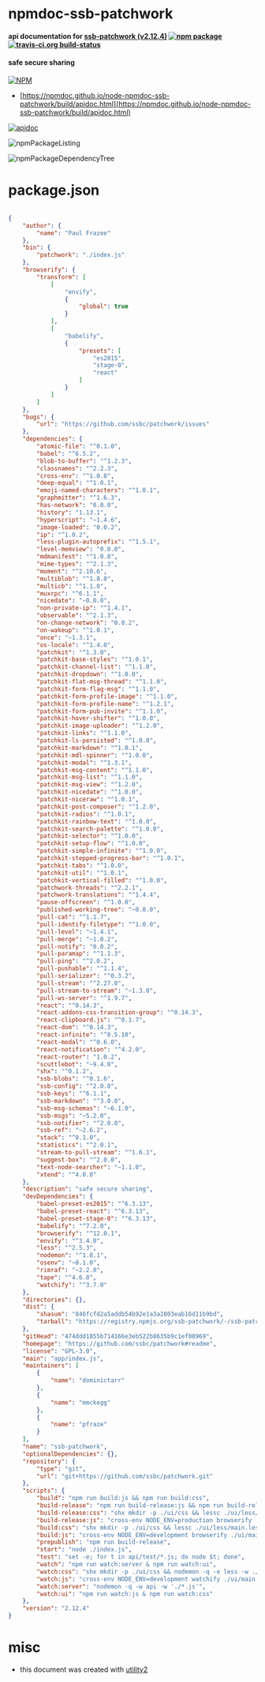 # npmdoc-ssb-patchwork

#### api documentation for  [ssb-patchwork (v2.12.4)](https://github.com/ssbc/patchwork#readme)  [![npm package](https://img.shields.io/npm/v/npmdoc-ssb-patchwork.svg?style=flat-square)](https://www.npmjs.org/package/npmdoc-ssb-patchwork) [![travis-ci.org build-status](https://api.travis-ci.org/npmdoc/node-npmdoc-ssb-patchwork.svg)](https://travis-ci.org/npmdoc/node-npmdoc-ssb-patchwork)

#### safe secure sharing

[![NPM](https://nodei.co/npm/ssb-patchwork.png?downloads=true&downloadRank=true&stars=true)](https://www.npmjs.com/package/ssb-patchwork)

- [https://npmdoc.github.io/node-npmdoc-ssb-patchwork/build/apidoc.html](https://npmdoc.github.io/node-npmdoc-ssb-patchwork/build/apidoc.html)

[![apidoc](https://npmdoc.github.io/node-npmdoc-ssb-patchwork/build/screenCapture.buildCi.browser.%252Ftmp%252Fbuild%252Fapidoc.html.png)](https://npmdoc.github.io/node-npmdoc-ssb-patchwork/build/apidoc.html)

![npmPackageListing](https://npmdoc.github.io/node-npmdoc-ssb-patchwork/build/screenCapture.npmPackageListing.svg)

![npmPackageDependencyTree](https://npmdoc.github.io/node-npmdoc-ssb-patchwork/build/screenCapture.npmPackageDependencyTree.svg)



# package.json

```json

{
    "author": {
        "name": "Paul Frazee"
    },
    "bin": {
        "patchwork": "./index.js"
    },
    "browserify": {
        "transform": [
            [
                "envify",
                {
                    "global": true
                }
            ],
            [
                "babelify",
                {
                    "presets": [
                        "es2015",
                        "stage-0",
                        "react"
                    ]
                }
            ]
        ]
    },
    "bugs": {
        "url": "https://github.com/ssbc/patchwork/issues"
    },
    "dependencies": {
        "atomic-file": "^0.1.0",
        "babel": "^6.5.2",
        "blob-to-buffer": "^1.2.3",
        "classnames": "^2.2.3",
        "cross-env": "^1.0.8",
        "deep-equal": "^1.0.1",
        "emoji-named-characters": "^1.0.1",
        "graphmitter": "^1.6.3",
        "has-network": "0.0.0",
        "history": "1.13.1",
        "hyperscript": "~1.4.6",
        "image-loaded": "0.0.2",
        "ip": "^1.0.2",
        "less-plugin-autoprefix": "^1.5.1",
        "level-memview": "0.0.0",
        "mdmanifest": "^1.0.8",
        "mime-types": "^2.1.3",
        "moment": "^2.10.6",
        "multiblob": "^1.8.0",
        "multicb": "^1.1.0",
        "muxrpc": "^6.1.1",
        "nicedate": "~0.0.0",
        "non-private-ip": "^1.4.1",
        "observable": "^2.1.3",
        "on-change-network": "0.0.2",
        "on-wakeup": "^1.0.1",
        "once": "~1.3.1",
        "os-locale": "^1.4.0",
        "patchkit": "^1.3.0",
        "patchkit-base-styles": "^1.0.1",
        "patchkit-channel-list": "^1.1.0",
        "patchkit-dropdown": "^1.0.0",
        "patchkit-flat-msg-thread": "^1.1.0",
        "patchkit-form-flag-msg": "^1.1.0",
        "patchkit-form-profile-image": "^1.1.0",
        "patchkit-form-profile-name": "^1.2.1",
        "patchkit-form-pub-invite": "^1.1.0",
        "patchkit-hover-shifter": "^1.0.0",
        "patchkit-image-uploader": "^1.2.0",
        "patchkit-links": "^1.1.0",
        "patchkit-ls-persisted": "^1.0.0",
        "patchkit-markdown": "^1.0.1",
        "patchkit-mdl-spinner": "^1.0.0",
        "patchkit-modal": "^1.3.1",
        "patchkit-msg-content": "^1.1.0",
        "patchkit-msg-list": "^1.1.0",
        "patchkit-msg-view": "^1.2.0",
        "patchkit-nicedate": "^1.0.0",
        "patchkit-niceraw": "^1.0.1",
        "patchkit-post-composer": "^1.2.0",
        "patchkit-radios": "^1.0.1",
        "patchkit-rainbow-text": "^1.0.0",
        "patchkit-search-palette": "^1.0.0",
        "patchkit-selector": "^1.0.0",
        "patchkit-setup-flow": "^1.0.0",
        "patchkit-simple-infinite": "^1.0.0",
        "patchkit-stepped-progress-bar": "^1.0.1",
        "patchkit-tabs": "^1.0.0",
        "patchkit-util": "^1.0.1",
        "patchkit-vertical-filled": "^1.0.0",
        "patchwork-threads": "^2.2.1",
        "patchwork-translations": "^1.4.4",
        "pause-offscreen": "^1.0.0",
        "published-working-tree": "~0.0.0",
        "pull-cat": "^1.1.7",
        "pull-identify-filetype": "^1.0.0",
        "pull-level": "~1.4.1",
        "pull-merge": "~1.0.2",
        "pull-notify": "0.0.2",
        "pull-paramap": "^1.1.3",
        "pull-ping": "^2.0.2",
        "pull-pushable": "^1.1.4",
        "pull-serializer": "^0.3.2",
        "pull-stream": "^2.27.0",
        "pull-stream-to-stream": "~1.3.0",
        "pull-ws-server": "^1.9.7",
        "react": "^0.14.3",
        "react-addons-css-transition-group": "^0.14.3",
        "react-clipboard.js": "^0.1.7",
        "react-dom": "^0.14.3",
        "react-infinite": "^0.5.10",
        "react-modal": "^0.6.0",
        "react-notification": "^4.2.0",
        "react-router": "1.0.2",
        "scuttlebot": "~9.4.0",
        "shx": "^0.1.2",
        "ssb-blobs": "^0.1.6",
        "ssb-config": "^2.0.0",
        "ssb-keys": "^6.1.1",
        "ssb-markdown": "^3.0.0",
        "ssb-msg-schemas": "~6.1.0",
        "ssb-msgs": "~5.2.0",
        "ssb-notifier": "^2.0.0",
        "ssb-ref": "~2.6.2",
        "stack": "^0.1.0",
        "statistics": "^2.0.1",
        "stream-to-pull-stream": "^1.6.1",
        "suggest-box": "^2.0.0",
        "text-node-searcher": "~1.1.0",
        "xtend": "^4.0.0"
    },
    "description": "safe secure sharing",
    "devDependencies": {
        "babel-preset-es2015": "^6.3.13",
        "babel-preset-react": "^6.3.13",
        "babel-preset-stage-0": "^6.3.13",
        "babelify": "^7.2.0",
        "browserify": "^12.0.1",
        "envify": "^3.4.0",
        "less": "^2.5.3",
        "nodemon": "^1.8.1",
        "osenv": "~0.1.0",
        "rimraf": "~2.2.8",
        "tape": "^4.6.0",
        "watchify": "^3.7.0"
    },
    "directories": {},
    "dist": {
        "shasum": "846fcfd2a5addb54b92e1a3a2803eab16d11b9bd",
        "tarball": "https://registry.npmjs.org/ssb-patchwork/-/ssb-patchwork-2.12.4.tgz"
    },
    "gitHead": "474ddd1855b714166e3eb522b8635b9c1ef08969",
    "homepage": "https://github.com/ssbc/patchwork#readme",
    "license": "GPL-3.0",
    "main": "app/index.js",
    "maintainers": [
        {
            "name": "dominictarr"
        },
        {
            "name": "mmckegg"
        },
        {
            "name": "pfraze"
        }
    ],
    "name": "ssb-patchwork",
    "optionalDependencies": {},
    "repository": {
        "type": "git",
        "url": "git+https://github.com/ssbc/patchwork.git"
    },
    "scripts": {
        "build": "npm run build:js && npm run build:css",
        "build-release": "npm run build-release:js && npm run build-release:css",
        "build-release:css": "shx mkdir -p ./ui/css && lessc ./ui/less/main.less --autoprefix ./ui/css/main.css",
        "build-release:js": "cross-env NODE_ENV=production browserify ./ui/main.js --extension=.jsx -o ./ui/main.build.js",
        "build:css": "shx mkdir -p ./ui/css && lessc ./ui/less/main.less ./ui/css/main.css",
        "build:js": "cross-env NODE_ENV=development browserify ./ui/main.js --extension=.jsx --debug -r react -r react-dom -r react-addons-css-transition-group -o ./ui/main.build.js",
        "prepublish": "npm run build-release",
        "start": "node ./index.js",
        "test": "set -e; for t in api/test/*.js; do node $t; done",
        "watch": "npm run watch:server & npm run watch:ui",
        "watch:css": "shx mkdir -p ./ui/css && nodemon -q -e less -w ./ui/less -x 'lessc --verbose ./ui/less/main.less ./ui/css/main.css'",
        "watch:js": "cross-env NODE_ENV=development watchify ./ui/main.js --extension=.jsx -o ./ui/main.build.js -v --debug -r react -r react-dom -r react-addons-css-transition-group",
        "watch:server": "nodemon -q -w api -w './*.js'",
        "watch:ui": "npm run watch:js & npm run watch:css"
    },
    "version": "2.12.4"
}
```



# misc
- this document was created with [utility2](https://github.com/kaizhu256/node-utility2)
